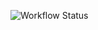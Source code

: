![Workflow Status](https://github.com/wolverine998/kernel_xiaomi_joyeuse/actions/workflows/build-release.yml/badge.svg)
